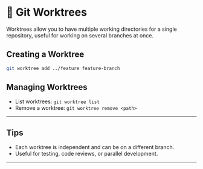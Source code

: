 # 🌳 Git Worktrees

Worktrees allow you to have multiple working directories for a single repository, useful for working on several branches at once.

## Creating a Worktree

```sh
git worktree add ../feature feature-branch
```

## Managing Worktrees

- List worktrees: `git worktree list`
- Remove a worktree: `git worktree remove <path>`

---

## Tips

- Each worktree is independent and can be on a different branch.
- Useful for testing, code reviews, or parallel development.

---